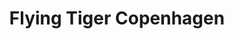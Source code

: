 ---
title: "Flying Tiger Copenhagen"
url: /salt/flying-tiger-copenhagen/
shop: tienda de variedades
---